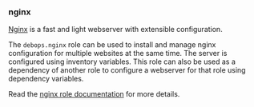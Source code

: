### nginx

[Nginx](https://nginx.org/) is a fast and light webserver with
extensible configuration.

The `debops.nginx` role can be used to install and manage <span
class="title-ref">nginx</span> configuration for multiple websites at
the same time. The server is configured using inventory variables. This
role can also be used as a dependency of another role to configure a
webserver for that role using dependency variables.

Read the [nginx role documentation](https://docs.debops.org/en/HEAD/ansible/roles/nginx/) for more details.
